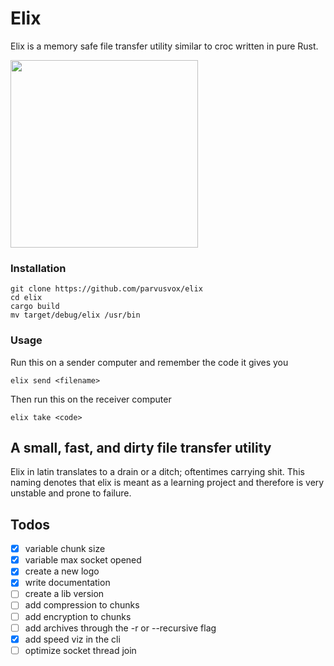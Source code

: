 # Elix
Elix is a memory safe file transfer utility similar to croc written in pure Rust. 

<img src="https://github.com/parvusvox/elix/blob/master/docs/elix-logo.jpg?raw=true" width="300px">

### Installation
```
git clone https://github.com/parvusvox/elix
cd elix
cargo build
mv target/debug/elix /usr/bin
```

### Usage
Run this on a sender computer and remember the code it gives you
```
elix send <filename>
```
Then run this on the receiver computer
```
elix take <code>
```


## A small, fast, and dirty file transfer utility
Elix in latin translates to a drain or a ditch; oftentimes carrying shit. This naming denotes that elix is meant as a learning project and therefore is very unstable and prone to failure.

## Todos
 - [x] variable chunk size
 - [x] variable max socket opened
 - [x] create a new logo
 - [x] write documentation
 - [ ] create a lib version
 - [ ] add compression to chunks
 - [ ] add encryption to chunks
 - [ ] add archives through the -r or --recursive flag
 - [x] add speed viz in the cli
 - [ ] optimize socket thread join
